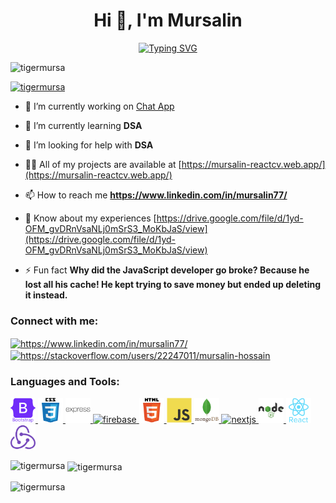 <h1 align="center">Hi 👋, I'm Mursalin</h1>
<p align="center">
 <a href="https://git.io/typing-svg"><img src="https://readme-typing-svg.herokuapp.com?font=Futura&weight=700&size=30&duration=5001&pause=1000&color=22ABF7&random=false&width=435&lines=Junior+Front+end+Developer;8+-months+work+Experience;Main+Library+React.js;Main+Framework+next.js;+Database+MongoDB;Backend+with+Node+js" alt="Typing SVG" /></a>
</p>

<p align="left"> <img src="https://komarev.com/ghpvc/?username=tigermursa&label=Profile%20views&color=0e75b6&style=flat" alt="tigermursa" /> </p>

<p align="left"> <a href="https://github.com/ryo-ma/github-profile-trophy"><img src="https://github-profile-trophy.vercel.app/?username=tigermursa" alt="tigermursa" /></a> </p>

- 🔭 I’m currently working on [ Chat App ](https://github.com/tigermursa/teachat-client)

- 🌱 I’m currently learning **DSA**

- 🤝 I’m looking for help with **DSA**

- 👨‍💻 All of my projects are available at [https://mursalin-reactcv.web.app/](https://mursalin-reactcv.web.app/)

- 📫 How to reach me **https://www.linkedin.com/in/mursalin77/**

- 📄 Know about my experiences [https://drive.google.com/file/d/1yd-OFM_gvDRnVsaNLj0mSrS3_MoKbJaS/view](https://drive.google.com/file/d/1yd-OFM_gvDRnVsaNLj0mSrS3_MoKbJaS/view)

- ⚡ Fun fact **Why did the JavaScript developer go broke? Because he lost all his cache! He kept trying to save money but ended up deleting it instead.**

<h3 align="left">Connect with me:</h3>
<p align="left">
<a href="https://www.linkedin.com/in/mursalin77/" target="blank"><img align="center" src="https://raw.githubusercontent.com/rahuldkjain/github-profile-readme-generator/master/src/images/icons/Social/linked-in-alt.svg" alt="https://www.linkedin.com/in/mursalin77/" height="30" width="40" /></a>
<a href="https://stackoverflow.com/users/https://stackoverflow.com/users/22247011/mursalin-hossain" target="blank"><img align="center" src="https://raw.githubusercontent.com/rahuldkjain/github-profile-readme-generator/master/src/images/icons/Social/stack-overflow.svg" alt="https://stackoverflow.com/users/22247011/mursalin-hossain" height="30" width="40" /></a>
</p>

<h3 align="left">Languages and Tools:</h3>
<p align="left"> <a href="https://getbootstrap.com" target="_blank" rel="noreferrer"> <img src="https://raw.githubusercontent.com/devicons/devicon/master/icons/bootstrap/bootstrap-plain-wordmark.svg" alt="bootstrap" width="40" height="40"/> </a> <a href="https://www.w3schools.com/css/" target="_blank" rel="noreferrer"> <img src="https://raw.githubusercontent.com/devicons/devicon/master/icons/css3/css3-original-wordmark.svg" alt="css3" width="40" height="40"/> </a> <a href="https://expressjs.com" target="_blank" rel="noreferrer"> <img src="https://raw.githubusercontent.com/devicons/devicon/master/icons/express/express-original-wordmark.svg" alt="express" width="40" height="40"/> </a> <a href="https://firebase.google.com/" target="_blank" rel="noreferrer"> <img src="https://www.vectorlogo.zone/logos/firebase/firebase-icon.svg" alt="firebase" width="40" height="40"/> </a> <a href="https://www.w3.org/html/" target="_blank" rel="noreferrer"> <img src="https://raw.githubusercontent.com/devicons/devicon/master/icons/html5/html5-original-wordmark.svg" alt="html5" width="40" height="40"/> </a> <a href="https://developer.mozilla.org/en-US/docs/Web/JavaScript" target="_blank" rel="noreferrer"> <img src="https://raw.githubusercontent.com/devicons/devicon/master/icons/javascript/javascript-original.svg" alt="javascript" width="40" height="40"/> </a> <a href="https://www.mongodb.com/" target="_blank" rel="noreferrer"> <img src="https://raw.githubusercontent.com/devicons/devicon/master/icons/mongodb/mongodb-original-wordmark.svg" alt="mongodb" width="40" height="40"/> </a> <a href="https://nextjs.org/" target="_blank" rel="noreferrer"> <img src="https://cdn.worldvectorlogo.com/logos/nextjs-2.svg" alt="nextjs" width="40" height="40"/> </a> <a href="https://nodejs.org" target="_blank" rel="noreferrer"> <img src="https://raw.githubusercontent.com/devicons/devicon/master/icons/nodejs/nodejs-original-wordmark.svg" alt="nodejs" width="40" height="40"/> </a> <a href="https://reactjs.org/" target="_blank" rel="noreferrer"> <img src="https://raw.githubusercontent.com/devicons/devicon/master/icons/react/react-original-wordmark.svg" alt="react" width="40" height="40"/> </a> <a href="https://redux.js.org" target="_blank" rel="noreferrer"> <img src="https://raw.githubusercontent.com/devicons/devicon/master/icons/redux/redux-original.svg" alt="redux" width="40" height="40"/> </a> </p>

<p><img align="left" src="https://github-readme-stats.vercel.app/api/top-langs?username=tigermursa&show_icons=true&locale=en&layout=compact" alt="tigermursa" /></p>

<p>&nbsp;<img align="center" src="https://github-readme-stats.vercel.app/api?username=tigermursa&show_icons=true&locale=en" alt="tigermursa" /></p>

<p><img align="center" src="https://github-readme-streak-stats.herokuapp.com/?user=tigermursa&" alt="tigermursa" /></p>
